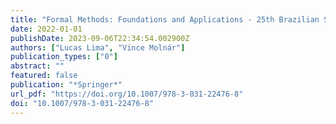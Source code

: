 ```yaml
---
title: "Formal Methods: Foundations and Applications - 25th Brazilian Symposium, SBMF 2022, Virtual Event, December 6-9, 2022, Proceedings"
date: 2022-01-01
publishDate: 2023-09-06T22:34:54.002900Z
authors: ["Lucas Lima", "Vince Molnár"]
publication_types: ["0"]
abstract: ""
featured: false
publication: "*Springer*"
url_pdf: "https://doi.org/10.1007/978-3-031-22476-8"
doi: "10.1007/978-3-031-22476-8"
---
```


